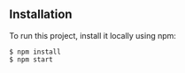 

## Installation
To run this project, install it locally using npm:

```
$ npm install
$ npm start
```

